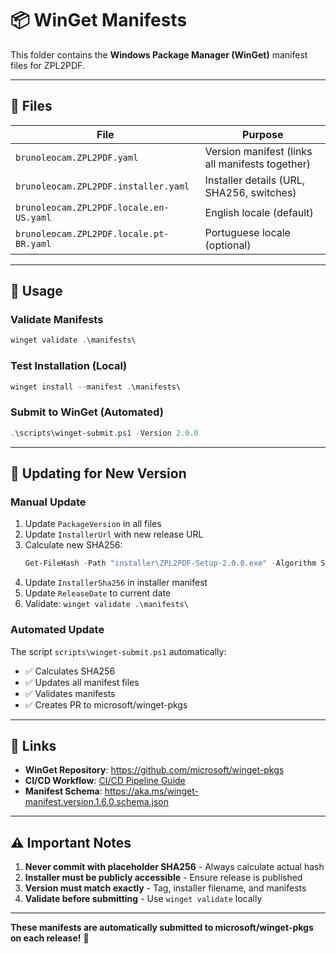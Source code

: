 # 📦 WinGet Manifests

This folder contains the **Windows Package Manager (WinGet)** manifest files for ZPL2PDF.

---

## 📁 **Files**

| File | Purpose |
|------|---------|
| `brunoleocam.ZPL2PDF.yaml` | Version manifest (links all manifests together) |
| `brunoleocam.ZPL2PDF.installer.yaml` | Installer details (URL, SHA256, switches) |
| `brunoleocam.ZPL2PDF.locale.en-US.yaml` | English locale (default) |
| `brunoleocam.ZPL2PDF.locale.pt-BR.yaml` | Portuguese locale (optional) |

---

## 🚀 **Usage**

### **Validate Manifests**

```powershell
winget validate .\manifests\
```

### **Test Installation (Local)**

```powershell
winget install --manifest .\manifests\
```

### **Submit to WinGet (Automated)**

```powershell
.\scripts\winget-submit.ps1 -Version 2.0.0
```

---

## 📝 **Updating for New Version**

### **Manual Update**

1. Update `PackageVersion` in all files
2. Update `InstallerUrl` with new release URL
3. Calculate new SHA256:
   ```powershell
   Get-FileHash -Path "installer\ZPL2PDF-Setup-2.0.0.exe" -Algorithm SHA256
   ```
4. Update `InstallerSha256` in installer manifest
5. Update `ReleaseDate` to current date
6. Validate: `winget validate .\manifests\`

### **Automated Update**

The script `scripts\winget-submit.ps1` automatically:
- ✅ Calculates SHA256
- ✅ Updates all manifest files
- ✅ Validates manifests
- ✅ Creates PR to microsoft/winget-pkgs

---

## 🔗 **Links**

- **WinGet Repository**: https://github.com/microsoft/winget-pkgs
- **CI/CD Workflow**: [CI/CD Pipeline Guide](../docs/developer/workflows/ci-cd.md#winget-publishing)
- **Manifest Schema**: https://aka.ms/winget-manifest.version.1.6.0.schema.json

---

## ⚠️ **Important Notes**

1. **Never commit with placeholder SHA256** - Always calculate actual hash
2. **Installer must be publicly accessible** - Ensure release is published
3. **Version must match exactly** - Tag, installer filename, and manifests
4. **Validate before submitting** - Use `winget validate` locally

---

**These manifests are automatically submitted to microsoft/winget-pkgs on each release!** 🚀
